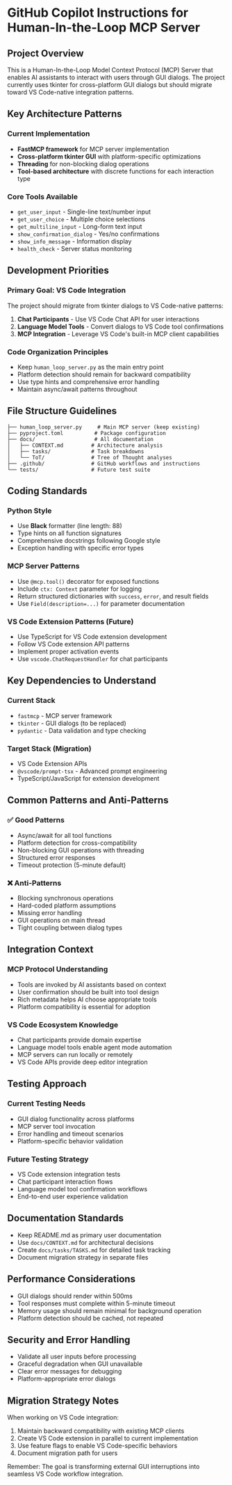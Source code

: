 # GitHub Copilot Instructions for Human-In-the-Loop MCP Server

## Project Overview

This is a Human-In-the-Loop Model Context Protocol (MCP) Server that enables AI assistants to interact with users through GUI dialogs. The project currently uses tkinter for cross-platform GUI dialogs but should migrate toward VS Code-native integration patterns.

## Key Architecture Patterns

### Current Implementation

- **FastMCP framework** for MCP server implementation
- **Cross-platform tkinter GUI** with platform-specific optimizations
- **Threading** for non-blocking dialog operations
- **Tool-based architecture** with discrete functions for each interaction type

### Core Tools Available

- `get_user_input` - Single-line text/number input
- `get_user_choice` - Multiple choice selections  
- `get_multiline_input` - Long-form text input
- `show_confirmation_dialog` - Yes/no confirmations
- `show_info_message` - Information display
- `health_check` - Server status monitoring

## Development Priorities

### Primary Goal: VS Code Integration

The project should migrate from tkinter dialogs to VS Code-native patterns:

1. **Chat Participants** - Use VS Code Chat API for user interactions
2. **Language Model Tools** - Convert dialogs to VS Code tool confirmations
3. **MCP Integration** - Leverage VS Code's built-in MCP client capabilities

### Code Organization Principles

- Keep `human_loop_server.py` as the main entry point
- Platform detection should remain for backward compatibility
- Use type hints and comprehensive error handling
- Maintain async/await patterns throughout

## File Structure Guidelines

```
├── human_loop_server.py     # Main MCP server (keep existing)
├── pyproject.toml          # Package configuration
├── docs/                   # All documentation
│   ├── CONTEXT.md         # Architecture analysis
│   ├── tasks/             # Task breakdowns
│   └── ToT/               # Tree of Thought analyses  
├── .github/               # GitHub workflows and instructions
└── tests/                 # Future test suite
```

## Coding Standards

### Python Style

- Use **Black** formatter (line length: 88)
- Type hints on all function signatures
- Comprehensive docstrings following Google style
- Exception handling with specific error types

### MCP Server Patterns

- Use `@mcp.tool()` decorator for exposed functions
- Include `ctx: Context` parameter for logging
- Return structured dictionaries with `success`, `error`, and result fields
- Use `Field(description=...)` for parameter documentation

### VS Code Extension Patterns (Future)

- Use TypeScript for VS Code extension development
- Follow VS Code extension API patterns
- Implement proper activation events
- Use `vscode.ChatRequestHandler` for chat participants

## Key Dependencies to Understand

### Current Stack

- `fastmcp` - MCP server framework
- `tkinter` - GUI dialogs (to be replaced)
- `pydantic` - Data validation and type checking

### Target Stack (Migration)

- VS Code Extension APIs
- `@vscode/prompt-tsx` - Advanced prompt engineering
- TypeScript/JavaScript for extension development

## Common Patterns and Anti-Patterns

### ✅ Good Patterns

- Async/await for all tool functions
- Platform detection for cross-compatibility  
- Non-blocking GUI operations with threading
- Structured error responses
- Timeout protection (5-minute default)

### ❌ Anti-Patterns

- Blocking synchronous operations
- Hard-coded platform assumptions
- Missing error handling
- GUI operations on main thread
- Tight coupling between dialog types

## Integration Context

### MCP Protocol Understanding

- Tools are invoked by AI assistants based on context
- User confirmation should be built into tool design
- Rich metadata helps AI choose appropriate tools
- Platform compatibility is essential for adoption

### VS Code Ecosystem Knowledge

- Chat participants provide domain expertise
- Language model tools enable agent mode automation
- MCP servers can run locally or remotely
- VS Code APIs provide deep editor integration

## Testing Approach

### Current Testing Needs

- GUI dialog functionality across platforms
- MCP server tool invocation
- Error handling and timeout scenarios
- Platform-specific behavior validation

### Future Testing Strategy

- VS Code extension integration tests
- Chat participant interaction flows
- Language model tool confirmation workflows
- End-to-end user experience validation

## Documentation Standards

- Keep README.md as primary user documentation
- Use `docs/CONTEXT.md` for architectural decisions
- Create `docs/tasks/TASKS.md` for detailed task tracking
- Document migration strategy in separate files

## Performance Considerations

- GUI dialogs should render within 500ms
- Tool responses must complete within 5-minute timeout
- Memory usage should remain minimal for background operation
- Platform detection should be cached, not repeated

## Security and Error Handling

- Validate all user inputs before processing
- Graceful degradation when GUI unavailable
- Clear error messages for debugging
- Platform-appropriate error dialogs

## Migration Strategy Notes

When working on VS Code integration:

1. Maintain backward compatibility with existing MCP clients
2. Create VS Code extension in parallel to current implementation  
3. Use feature flags to enable VS Code-specific behaviors
4. Document migration path for users

Remember: The goal is transforming external GUI interruptions into seamless VS Code workflow integration.
